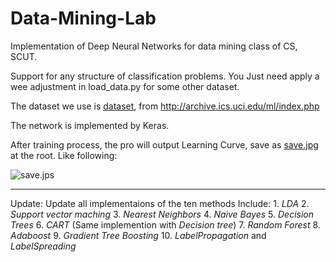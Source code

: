 # Data-Mining-Lab
Implementation of Deep Neural Networks for data mining class of CS, SCUT. 


Support for any structure of classification problems. You Just need apply a wee adjustment in load_data.py for some other dataset.

The dataset we use is [dataset](http://archive.ics.uci.edu/ml/datasets/Statlog+%28Image+Segmentation%29), from http://archive.ics.uci.edu/ml/index.php

The network is implemented by Keras.

After training process, the pro will output Learning Curve, save as [save.jpg](https://user-images.githubusercontent.com/25098957/56190441-c59a6b00-605c-11e9-81e2-b6016997d5a8.jpg) at the root. 
Like following:




![save.jps](https://user-images.githubusercontent.com/25098957/56190441-c59a6b00-605c-11e9-81e2-b6016997d5a8.jpg)



***
Update:
    Update all implementaions of the ten methods
    Include: 
    1. *LDA*
    2. *Support vector maching*
    3. *Nearest Neighbors*
    4. *Naive Bayes*
    5. *Decision Trees*
    6. *CART*   (Same implemention with *Decision tree*)
    7. *Random Forest*
    8. *Adaboost*
    9. *Gradient Tree Boosting*
    10. *LabelPropagation* and *LabelSpreading*
